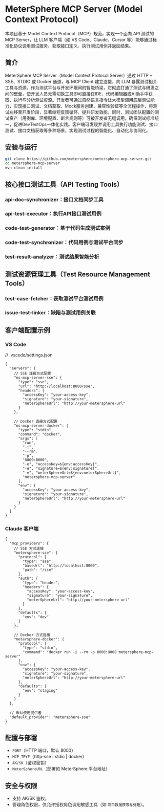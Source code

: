 # MeterSphere MCP Server (Model Context Protocol) 

本项目基于 Model Context Protocol（MCP）规范，实现一个面向 API 测试的 MCP Server，让 LLM 客户端（如 VS Code、Claude、Cursor 等）能够通过标准化协议调用测试服务、获取接口定义、执行测试用例并返回结果。

## 简介

MeterSphere MCP Server（Model Context Protocol Server）通过 HTTP + SSE、STDIO 或 Docker 通道，与 MCP Client 建立连接，向 LLM 暴露测试相关工具与资源。作为测试平台与开发环境间的智能桥梁，它彻底打通了测试与研发之间的壁垒，使开发人员无需切换工具即可直接在IDE、代码编辑器或AI助手中获取、执行与分析测试资源。开发者可通过自然语言指令让大模型调用底层测试能力，实现接口测试、文档获取、Mock服务创建、兼容性验证等全流程操作，将测试左移至开发阶段，显著缩短反馈循环，提升研发效能。同时，测试团队配置的测试资产（用例库、环境配置、断言规则等）可被开发者无缝调用，确保测试标准统一，促进DevTestOps一体化实践。客户端可发现并调用工具执行功能测试、接口测试、接口文档获取等多种场景，实现测试过程的智能化、自动化与协同化。


## 安装与运行

   ```bash
   git clone https://github.com/metersphere/metersphere-mcp-server.git
   cd metersphere-mcp-server
   mvn clean install
   ```

## 核心接口测试工具（API Testing Tools）

### api-doc-synchronizer：接口文档同步工具

### api-test-executor：执行API接口测试用例

### code-test-generator：基于代码生成测试案例

### code-test-synchronizer：代码用例与测试平台同步

### test-result-analyzer：测试结果智能分析

## 测试资源管理工具（Test Resource Management Tools）

### test-case-fetcher：获取测试平台测试用例

### issue-test-linker：缺陷与测试用例关联
  
## 客户端配置示例

### VS Code

// .vscode/settings.json
```
{
  "servers": {
    // SSE 连接方式配置
    "ms-mcp-server-sse": {
      "type": "sse",
      "url": "http://localhost:8000/sse",
      "headers": {
        "accessKey": "your-access-key",
        "signature": "your-signature",
        "meterSphereUrl": "http://your-metersphere-url"
      }
    },
    
    // Docker 连接方式配置
    "ms-mcp-server-docker": {
      "type": "stdio",
      "command": "docker",
      "args": [
        "run", 
        "-i", 
        "--rm", 
        "-p", 
        "8000:8000", 
        "-e", "accessKey=${env:accessKey}",
        "-e", "signature=${env:signature}",
        "-e", "meterSphereUrl=${env:meterSphereUrl}",
        "metersphere-mcp-server"
      ],
      "env": {
        "accessKey": "your-access-key", 
        "signature": "your-signature",
        "meterSphereUrl": "http://your-metersphere-url"
      }
    }
  }
}
```
### Claude 客户端

```
{
  "mcp_providers": {
    // SSE 方式连接
    "metersphere-sse": {
      "protocol": {
        "type": "sse",
        "baseUrl": "http://localhost:8000",
        "path": "/sse"
      },
      "auth": {
        "type": "header",
        "headers": {
          "accessKey": "your-access-key",
          "signature": "your-signature",
          "meterSphereUrl": "http://your-metersphere-url"
        }
      },
      "defaults": {
        "env": "dev"
      }
    },

    // Docker 方式连接
    "metersphere-docker": {
      "protocol": {
        "type": "stdio",
        "command": "docker run -i --rm -p 8000:8000 metersphere-mcp-server"
      },
      "env": {
        "accessKey": "your-access-key",
        "signature": "your-signature",
        "meterSphereUrl": "http://your-metersphere-url"
      },
      "defaults": {
        "env": "staging"
      }
    }
  },

  // 默认使用提供者
  "default_provider": "metersphere-sse"
}
```

## 配置与部署

- `PORT`（HTTP 端口，默认 8000）
- `MCP_TPYE`（http-sse | stdio | docker）
- `AK/SK`（鉴权密钥）
- `MeterSphereURL`（部署的 MeterSphere 平台地址）


## 安全与权限

- 支持 AK/SK 鉴权。
- 管理角色权限，仅允许授权角色调用敏感工具（如 `项目数据获取与处理`）。
